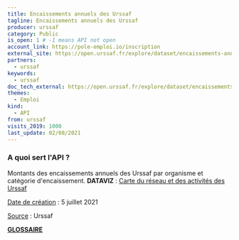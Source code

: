 ```yaml
---
title: Encaissements annuels des Urssaf
tagline: Encaissements annuels des Urssaf
producer: urssaf
category: Public
is_open: 1 # -1 means API not open
account_link: https://pole-emploi.io/inscription
external_site: https://open.urssaf.fr/explore/dataset/encaissements-annuels-des-urssaf/api/
partners:
  - urssaf
keywords:
  - urssaf
doc_tech_external: https://open.urssaf.fr/explore/dataset/encaissements-annuels-des-urssaf/api/
themes:
  - Emploi
kind:
  - API
from: urssaf
visits_2019: 1000
last_update: 02/08/2021
---
```


### A quoi sert l'API ?

<p>Montants des encaissements annuels des Urssaf par organisme et catégorie d'encaissement. <b>DATAVIZ</b> : <a href=\"https://dataviz-1.urssaf.fr/reseau-et-chiffres-cles\" target=\"_blank\">Carte du réseau et des activités des Urssaf</a></p><p><u>Date de création</u> : 5 juillet 2021</p><p><u>Source</u> : Urssaf</p><p><b><a href=\"https://open.urssaf.fr/explore/dataset/lexique-des-activites-et-des-services-de-lurssaf/table/\" target=\"_blank\">GLOSSAIRE</a></b></p>
